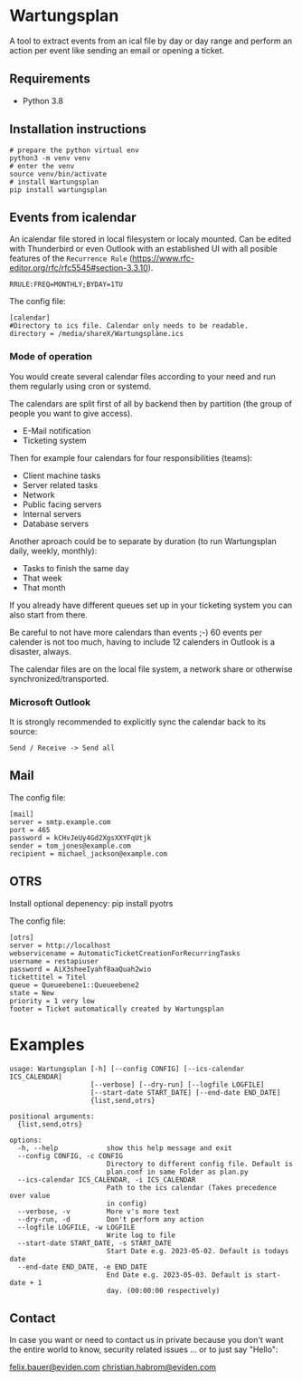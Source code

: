 # Wartungsplan #

A tool to extract events from an ical file by day or day range and perform an
action per event like sending an email or opening a ticket.

## Requirements

 - Python 3.8

## Installation instructions ##

    # prepare the python virtual env
    python3 -m venv venv
    # enter the venv
    source venv/bin/activate
    # install Wartungsplan
    pip install wartungsplan


## Events from icalendar ##

An icalendar file stored in local filesystem or localy mounted.
Can be edited with Thunderbird or even Outlook with an established
UI with all posible features of the `Recurrence Rule`
(https://www.rfc-editor.org/rfc/rfc5545#section-3.3.10).

	RRULE:FREQ=MONTHLY;BYDAY=1TU

The config file:

    [calendar]
    #Directory to ics file. Calendar only needs to be readable.
    directory = /media/shareX/Wartungspläne.ics

### Mode of operation ###

You would create several calendar files according to your need and run them
regularly using cron or systemd.

The calendars are split first of all by backend then by partition (the group
of people you want to give access).

 - E-Mail notification
 - Ticketing system

Then for example four calendars for four responsibilities (teams):

 - Client machine tasks
 - Server related tasks
 - Network
 - Public facing servers
 - Internal servers
 - Database servers

Another aproach could be to separate by duration (to run Wartungsplan daily,
weekly, monthly):

 - Tasks to finish the same day
 - That week
 - That month

If you already have different queues set up in your ticketing system you can
also start from there.

Be careful to not have more calendars than events ;-) 60 events per calender is
not too much, having to include 12 calenders in Outlook is a disaster, always.

The calendar files are on the local file system, a network share or otherwise
synchronized/transported.

### Microsoft Outlook ###

It is strongly recommended to explicitly sync the calendar back to its source:

    Send / Receive -> Send all


## Mail ##

The config file:

    [mail]
    server = smtp.example.com
    port = 465
    password = kCHvJeUy4Gd2XgsXXYFqUtjk
    sender = tom_jones@example.com
    recipient = michael_jackson@example.com

## OTRS ##

Install optional depenency:
    pip install pyotrs

The config file:

    [otrs]
    server = http://localhost
    webservicename = AutomaticTicketCreationForRecurringTasks
    username = restapiuser
    password = AiX3sheeIyahf8aaQuah2wio
    tickettitel = Titel
    queue = Queueebene1::Queueebene2
    state = New
    priority = 1 very low
    footer = Ticket automatically created by Wartungsplan

# Examples

    usage: Wartungsplan [-h] [--config CONFIG] [--ics-calendar ICS_CALENDAR]
                        [--verbose] [--dry-run] [--logfile LOGFILE]
                        [--start-date START_DATE] [--end-date END_DATE]
                        {list,send,otrs}

    positional arguments:
      {list,send,otrs}

    options:
      -h, --help            show this help message and exit
      --config CONFIG, -c CONFIG
                            Directory to different config file. Default is
                            plan.conf in same Folder as plan.py
      --ics-calendar ICS_CALENDAR, -i ICS_CALENDAR
                            Path to the ics calendar (Takes precedence over value
                            in config)
      --verbose, -v         More v's more text
      --dry-run, -d         Don't perform any action
      --logfile LOGFILE, -w LOGFILE
                            Write log to file
      --start-date START_DATE, -s START_DATE
                            Start Date e.g. 2023-05-02. Default is todays date
      --end-date END_DATE, -e END_DATE
                            End Date e.g. 2023-05-03. Default is start-date + 1
                            day. (00:00:00 respectively)

## Contact ##

In case you want or need to contact us in private because you don't want the
entire world to know, security related issues ... or to just say "Hello":

felix.bauer@eviden.com
christian.habrom@eviden.com
